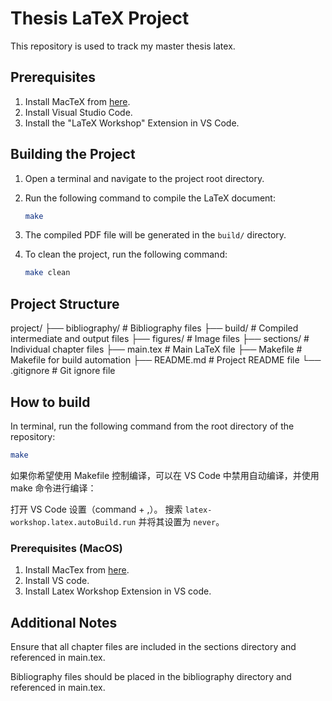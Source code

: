 # Thesis LaTeX Project

This repository is used to track my master thesis latex.

## Prerequisites

1. Install MacTeX from [here](https://www.tug.org/mactex/).
2. Install Visual Studio Code.
3. Install the "LaTeX Workshop" Extension in VS Code.

## Building the Project

1. Open a terminal and navigate to the project root directory.

2. Run the following command to compile the LaTeX document:

   ```sh
   make
    ```

3. The compiled PDF file will be generated in the `build/` directory.
4. To clean the project, run the following command:

   ```sh
   make clean
   ```

## Project Structure

project/
├── bibliography/   # Bibliography files
├── build/          # Compiled intermediate and output files
├── figures/        # Image files
├── sections/       # Individual chapter files
├── main.tex        # Main LaTeX file
├── Makefile        # Makefile for build automation
├── README.md       # Project README file
└── .gitignore      # Git ignore file

## How to build

In terminal, run the following command from the root directory of the repository:

```bash
make
```

如果你希望使用 Makefile 控制编译，可以在 VS Code 中禁用自动编译，并使用 make 命令进行编译：

打开 VS Code 设置（command + ,）。
搜索 `latex-workshop.latex.autoBuild.run` 并将其设置为 `never`。


### Prerequisites  (MacOS)

1. Install MacTex from [here](https://www.tug.org/mactex/).
2. Install VS code.
3. Install Latex Workshop Extension in VS code.

## Additional Notes

Ensure that all chapter files are included in the sections directory and referenced in main.tex.

Bibliography files should be placed in the bibliography directory and referenced in main.tex.
